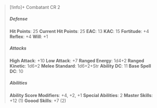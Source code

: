 > [!info]+ Combatant CR 2
> ##### Defense
> **Hit Points**: 25
> **Current Hit Points**: 25
> **EAC**: 13
> **KAC**: 15
> **Fortitude**: +4
> **Reflex**: +4
> **Will**: +1
> ##### Attacks
> **High Attack**: +10
> **Low Attack**: +7
> **Ranged Energy**: 1d4+2
> **Ranged Kinetic**: 1d6+2
> **Melee Standard**: 1d6+2+Str
> **Ability DC**: 11
> **Base Spell DC**: 10
> ##### Abilities
> **Ability Score Modifiers**: +4, +2, +1
> **Special Abilities**: 2
> **Master Skills**: +12 (1)
> **Goood Skills**: +7 (2)
